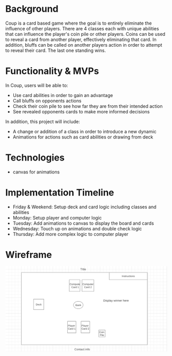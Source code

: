 # Background
Coup is a card based game where the goal is to entirely eliminate the influence of other players. There are 4 classes
each with unique abilities that can influence the player's coin pile or other players. Coins can be used to reveal a card 
from another player, effectively eliminating that card. In addition, bluffs can be called on another players action in order to attempt to reveal their card. The last one standing wins.

# Functionality & MVPs
In Coup, users will be able to:
- Use card abilities in order to gain an advantage 
- Call bluffs on opponents actions 
- Check their coin pile to see how far they are from their intended action 
- See revealed opponents cards to make more informed decisions 

In addition, this project will include:
- A change or addition of a class in order to introduce a new dynamic 
- Animations for actions such as card abilities or drawing from deck 

# Technologies 
- canvas for animations 

# Implementation Timeline
- Friday & Weekend: Setup deck and card logic including classes and abilities
- Monday: Setup player and computer logic 
- Tuesday: Add animations to canvas to display the board and cards
- Wednesday: Touch up on animations and double check logic 
- Thursday: Add more complex logic to computer player

# Wireframe
![wireframe](wireframe.png)
